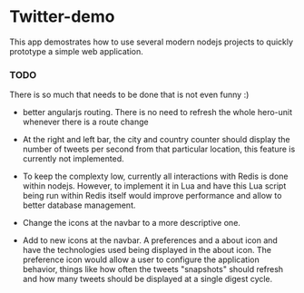 # Twitter-demo

This app demostrates how to use several modern nodejs projects to quickly prototype a simple web application.

### TODO
There is so much that needs to be done that is not even funny :)

- better angularjs routing. There is no need to refresh the whole hero-unit whenever there is a route change

- At the right and left bar, the city and country counter should display the number of tweets per second from that particular location, this feature is currently not implemented.

- To keep the complexty low, currently all interactions with Redis is done within nodejs. However, to implement it in Lua and have this Lua script being run within Redis itself would improve performance and allow to better database management.

- Change the icons at the navbar to a more descriptive one.

- Add to new icons at the navbar. A preferences and a about icon and have the technologies used being displayed in the about icon. The preference icon would allow a user to configure the application behavior, things like how often the tweets "snapshots" should refresh and how many tweets should be displayed at a single digest cycle.



